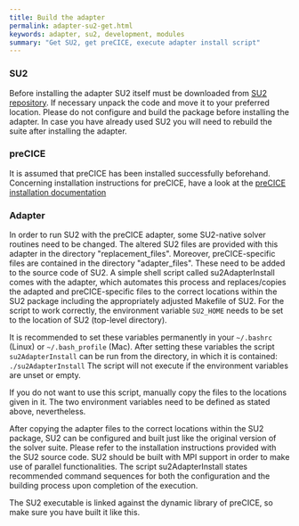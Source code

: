 ```yaml
---
title: Build the adapter
permalink: adapter-su2-get.html
keywords: adapter, su2, development, modules
summary: "Get SU2, get preCICE, execute adapter install script"
---
```


### SU2

Before installing the adapter SU2 itself must be downloaded from [SU2 repository](https://github.com/su2code/SU2). If necessary unpack the code and move it to your preferred location. Please do not configure and build the package before installing the adapter. In case you have already used SU2 you will need to rebuild the suite after installing the adapter.

### preCICE

It is assumed that preCICE has been installed successfully beforehand. Concerning installation instructions for preCICE, have a look at the [preCICE installation documentation](../../installation/installation-overview.md)

### Adapter

In order to run SU2 with the preCICE adapter, some SU2-native solver routines need to be changed. The altered SU2 files are provided with this adapter in the directory "replacement_files". Moreover, preCICE-specific files are contained in the directory "adapter_files". These need to be added to the source code of SU2. A simple shell script called su2AdapterInstall comes with the adapter, which automates this process and replaces/copies the adapted and preCICE-specific files to the correct locations within the SU2 package including the appropriately adjusted Makefile of SU2. For the script to work correctly, the environment variable `SU2_HOME` needs to be set to the location of SU2 (top-level directory).

It is recommended to set these variables permanently in your `~/.bashrc` (Linux) or `~/.bash_profile` (Mac). After setting these variables the script `su2AdapterInstall` can be run from the directory, in which it is contained:
`./su2AdapterInstall`
The script will not execute if the environment variables are unset or empty.

If you do not want to use this script, manually copy the files to the locations given in it. The two environment variables need to be defined as stated above, nevertheless.

After copying the adapter files to the correct locations within the SU2 package, SU2 can be configured and built just like the original version of the solver suite. Please refer to the installation instructions provided with the SU2 source code. SU2 should be built with MPI support in order to make use of parallel functionalities. The script su2AdapterInstall states recommended command sequences for both the configuration and the building process upon completion of the execution.

The SU2 executable is linked against the dynamic library of preCICE, so make sure you have built it like this.